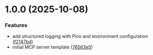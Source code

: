 # 1.0.0 (2025-10-08)


### Features

* add structured logging with Pino and environment configuration ([f2147bd](https://github.com/nickytonline/mcp-typescript-template/commit/f2147bd08fb350aa1886b2e6dbb2e0a7745ab996))
* initial MCP server template ([76563e5](https://github.com/nickytonline/mcp-typescript-template/commit/76563e5c89aad52c3d8d5cc76662e519e388ca5f))
